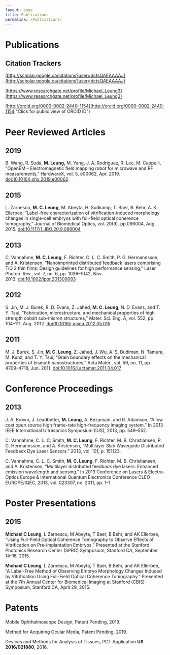 ```yaml
---
layout: page
title: Publications
permalink: /Publications/
---
```


# Publications

## Citation Trackers

[http://scholar.google.ca/citations?user=dctsQAEAAAAJ](http://scholar.google.ca/citations?user=dctsQAEAAAAJ)

[https://www.researchgate.net/profile/Michael_Leung3](https://www.researchgate.net/profile/Michael_Leung3)

[http://orcid.org/0000-0002-2440-1154](http://orcid.org/0000-0002-2440-1154 "Click for public view of ORCID iD")

# Peer Reviewed Articles

## 2019

B. Wang, R. Suda, **M. Leung,** M. Yang, J. A. Rodriguez, R. Lee, M. Cappelli, "OpenEM – Electromagnetic field mapping robot for microwave and RF measurements," HardwareX, vol. 5, e00062, Apr. 2019. [doi:10.1016/j.ohx.2019.e00062](http://dx.doi.org/10.1016/j.ohx.2019.e00062)


## 2015

L. Zarnescu, **M. C. Leung,** M. Abeyta, H. Sudkamp, T. Baer, B. Behr, A. K. Ellerbee, “Label-free characterization of vitrification-induced morphology changes in single-cell embryos with full-field optical coherence tomography,” Journal of Biomedical Optics, vol. 20(9). pp.096004, Aug. 2015. [doi:10.1117/1.JBO.20.9.096004](http://dx.doi.org/10.1117/1.JBO.20.9.096004)

## 2013

C. Vannahme, **M. C. Leung**, F. Richter, C. L. C. Smith, P. G. Hermannsson, and A. Kristensen, “Nanoimprinted distributed feedback lasers comprising TiO 2 thin films: Design guidelines for high performance sensing,” Laser Photon. Rev., vol. 7, no. 6, pp. 1036–1042, Nov. 2013. [doi:10.1002/lpor.201300083](http://dx.doi.org/10.1002/lpor.201300083)

## 2012

S. Jin, M. J. Burek, R. D. Evans, Z. Jahed, **M. C. Leung**, N. D. Evans, and T. Y. Tsui, “Fabrication, microstructure, and mechanical properties of high strength cobalt sub-micron structures,” Mater. Sci. Eng. A, vol. 552, pp. 104–111, Aug. 2012. [doi:10.1016/j.msea.2012.05.015](http://dx.doi.org/10.1016/j.msea.2012.05.015)

## 2011

M. J. Burek, S. Jin, **M. C. Leung**, Z. Jahed, J. Wu, A. S. Budiman, N. Tamura, M. Kunz, and T. Y. Tsui, “Grain boundary effects on the mechanical properties of bismuth nanostructures,” Acta Mater., vol. 59, no. 11, pp. 4709–4718, Jun. 2011. [doi:10.1016/j.actamat.2011.04.017](http://dx.doi.org/10.1016/j.actamat.2011.04.017)

# Conference Proceedings

## 2013

J. A. Brown, J. Leadbetter, **M. Leung**, A. Bezanson, and R. Adamson, “A low cost open source high frame-rate high-frequency imaging system.” In 2013 IEEE International Ultrasonics Symposium (IUS), 2013, pp. 549–552.

C. Vannahme, C. L. C. Smith, **M. C. Leung**, F. Richter, M. B. Christiansen, P. G. Hermannsson, and A. Kristensen, “Multilayer Slab Waveguide Distributed Feedback Dye Laser Sensors.” 2013, vol. 101, p. 151123.

C. Vannahme, C. L. C. Smith, **M. C. Leung**, F. Richter, M. B. Christiansen, and A. Kristensen, “Multilayer distributed feedback dye lasers: Enhanced emission wavelength and sensing.” In 2013 Conference on Lasers & Electro-Optics Europe & International Quantum Electronics Conference CLEO EUROPE/IQEC, 2013, vol. 023307, no. 2011, pp. 1–1.

# Poster Presentations

## 2015

**Michael C Leung**, L Zarnescu, M Abeyta, T Baer, B Behr, and AK Ellerbee, “Using Full-Field Optical Coherence Tomography to Observe Effects of Vitrification on Pre-implantation Embryos.” Presented at the Stanford Photonics Research Center (SPRC) Symposium, Stanford CA, September 14-16, 2015.

**Michael C Leung**, L Zarnescu, M Abeyta, T Baer, B Behr, and AK Ellerbee, “A Label-Free Method of Observing Embryo Morphology Changes Induced by Vitrification Using Full-Field Optical Coherence Tomography.” Presented at the 7th Annual Center for Biomedical Imaging at Stanford (CBIS) Symposium, Stanford CA, April 29, 2015.

# Patents

Mobile Ophthalmoscope Design, Patent Pending, 2019.

Method for Acquiring Ocular Media, Patent Pending, 2019.

Devices and Methods for Analysis of Tissues, PCT Application **US 2016/021880**, 2016.
